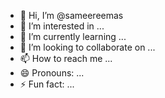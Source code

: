- 👋 Hi, I’m @sameereemas
- 👀 I’m interested in ...
- 🌱 I’m currently learning ...
- 💞️ I’m looking to collaborate on ...
- 📫 How to reach me ...
- 😄 Pronouns: ...
- ⚡ Fun fact: ...

<!---
sameereemas/sameereemas is a ✨ special ✨ repository because its `README.md` (this file) appears on your GitHub profile.
You can click the Preview link to take a look at your changes.
--->
